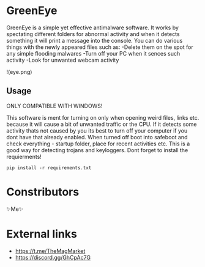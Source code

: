 # GreenEye
GreenEye is a simple yet effective antimalware software. It works by spectating different folders for abnormal activity and when it detects something it will print a message into the console. You can do various things with the newly appeared files such as: 
-Delete them on the spot for any simple flooding malwares
-Turn off your PC when it sences such activity
-Look for unwanted webcam activity

!(eye.png)

## Usage
ONLY COMPATIBLE WITH WINDOWS!

This software is ment for turning on only when opening weird files, links etc. because it will cause a bit of unwanted traffic or the CPU. If it detects some activity thats not caused by you its best to turn off your computer if you dont have that already enabled. When turned off boot into safeboot and check everything - startup folder, place for recent activities etc.
This is a good way for detecting trojans and keyloggers.
Dont forget to install the requierments!
```
pip install -r requirements.txt
```
# Constributors
✨Me✨
# External links
* https://t.me/TheMagMarket
* https://discord.gg/GhCpAc7G
